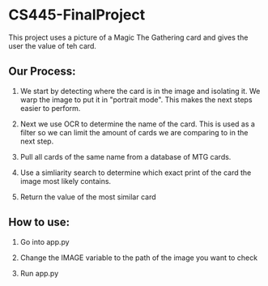 # CS445-FinalProject
 
This project uses a picture of a Magic The Gathering card and gives the user the value of teh card.

## Our Process:

1. We start by detecting where the card is in the image and isolating it. We warp the image to put it in "portrait mode". This makes the next steps easier to perform.

2. Next we use OCR to determine the name of the card. This is used as a filter so we can limit the amount of cards we are comparing to in the next step.

3. Pull all cards of the same name from a database of MTG cards.

4. Use a simliarity search to determine which exact print of the card the image most likely contains.

5. Return the value of the most similar card


## How to use:

1. Go into app.py

2. Change the IMAGE variable to the path of the image you want to check

3. Run app.py
